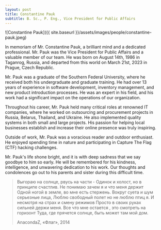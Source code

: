 ```yaml
---
layout: post
title: Constantine Pauk
subtitle: B. Sc., P. Eng., Vice President for Public Affairs
---
```


![Constantine Pauk]({{ site.baseurl }}/assets/images/people/constantine-pauk.jpeg)

In memoriam  of Mr. Constantine Pauk, a brilliant mind and a dedicated professional. Mr. Pauk was the Vice President for Public Affairs  and a valuable member of our team. He was born on August 14th, 1986 in Taganrog, Russia, and departed from this world on March 21st, 2023 in Prague, Czech Republic.

Mr. Pauk was a graduate of the Southern Federal University, where he received both his undergraduate and graduate training. He had over 13 years of experience in software development, inventory management, and new product introduction processes. He was an expert in his field, and his work had a significant impact on the operations of our organization.

Throughout his career, Mr. Pauk held many critical roles at renowned IT companies, where he worked on outsourcing and procurement projects in Russia, Belarus, Thailand, and Ukraine. He also implemented quality systems in both small and large projects. His passion for helping local businesses establish and increase their online presence was truly inspiring.

Outside of work, Mr. Pauk was a voracious reader and outdoor enthusiast. He enjoyed spending time in nature and participating in Capture The Flag (CTF) hacking challenges.

Mr. Pauk's life shone bright, and it is with deep sadness that we say goodbye to him so early. He will be remembered for his kindness, intelligence, and unwavering dedication to his work. Our thoughts and condolences go out to his parents and sister during this difficult time.

> Выгораю на солнце, рвусь на части -
> Одинок и холост, но в принципе счастлив.
> Не понимаю зачем я и что меня держит
> Одной ногой в земле, во мне есть стержень.
> Вокруг суета и шум серьезные лица,
> Люблю свободный полет но не люблю птиц я.
> И несмотря на страх и смену режимов
> Просто в своих руках сильней держи меня.
> Все что мне остается , это смотреть на горизонт
> Туда, где прячется солнце, быть может там мой дом.
>
> АnacondaZ, «Флаг», 2014